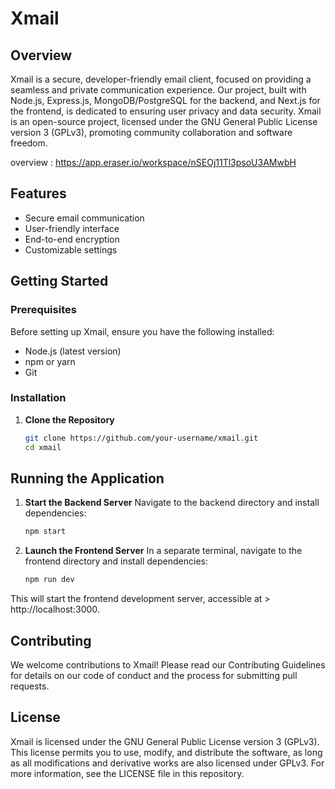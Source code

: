 
# Xmail

## Overview

Xmail is a secure, developer-friendly email client, focused on providing a seamless and private communication experience. Our project, built with Node.js, Express.js, MongoDB/PostgreSQL for the backend, and Next.js for the frontend, is dedicated to ensuring user privacy and data security. Xmail is an open-source project, licensed under the GNU General Public License version 3 (GPLv3), promoting community collaboration and software freedom.

overview : https://app.eraser.io/workspace/nSEOj11Tl3psoU3AMwbH

## Features

- Secure email communication
- User-friendly interface
- End-to-end encryption
- Customizable settings

## Getting Started

### Prerequisites

Before setting up Xmail, ensure you have the following installed:

- Node.js (latest version)
- npm or yarn
- Git

### Installation

1. **Clone the Repository**
   ```bash
   git clone https://github.com/your-username/xmail.git
   cd xmail
   ```

## Running the Application

1. **Start the Backend Server**
   Navigate to the backend directory and install dependencies:

   ```bash
   npm start

   ```

2. **Launch the Frontend Server**
   In a separate terminal, navigate to the frontend directory and install dependencies:

   ```bash
   npm run dev

   ```

This will start the frontend development server, accessible at > http://localhost:3000.

## Contributing

We welcome contributions to Xmail! Please read our Contributing Guidelines for details on our code of conduct and the process for submitting pull requests.

## License

Xmail is licensed under the GNU General Public License version 3 (GPLv3). This license permits you to use, modify, and distribute the software, as long as all modifications and derivative works are also licensed under GPLv3. For more information, see the LICENSE file in this repository.
